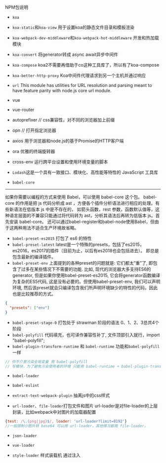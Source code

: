 NPM包说明

* `koa`
* `koa-static`和`koa-view` 用于设置koa的静态文件目录和模板渲染
* `koa-webpack-dev-middleware`和`koa-webpack-hot-middleware` 开发和热加载模块
* `koa-convert` 将generator转成 async await异步中间件
* `koa-compose` koa2不需要再借助于co这种工具库了，所以有了koa-compose
* `koa-better-http-proxy` Koa中间件代理请求到另一个主机并通过响应
* `url` This module has utilities for URL resolution and parsing meant to have feature parity with node.js core url module.

* vue
* vue-router
* autoprefixer // css兼容性，对不同的浏览器加上前缀
* opn // 打开指定浏览器
* axios 用于浏览器和node.js的基于Promise的HTTP客户端
* ora 优雅的终端旋转器
* cross-env 运行跨平台设置和使用环境变量的脚本
* `Lodash`这是一个具有一致接口、模块化、高性能等特性的 JavaScript 工具库
  
* `babel-core`
---
如果你需要以编程的方式来使用 Babel，可以使用 babel-core 这个包。
babel-core 的作用是把 js 代码分析成 ast ，方便各个插件分析语法进行相应的处理。有些新语法在低版本 js 中是不存在的，
如箭头函数，rest 参数，函数默认值等，这种语言层面的不兼容只能通过将代码转为 ast，分析其语法后再转为低版本 js。首先安装 babel-core。
还可以通过babel-register和babel-node使用Babel，但由于这两种用法不适合生产环境故省略。

* `babel-preset-es2015`  打包了 es6 的特性
* `babel-preset-latest`
latest是一个特殊的presets，包括了es2015，es2016，es2017的插件（目前为止，以后有es2018也会包括进去）。
即总是包含最新的编译插件。
* `babel-preset-env`
 上面提到的各种preset的问题就是: 它们都太”重”了, 即包含了过多在某些情况下不需要的功能. 比如,
 现代的浏览器大多支持ES6的generator, 但是如果你使用babel-preset-es2015,
 它会将generator函数编译为复杂的ES5代码, 这是没有必要的。但使用babel-preset-env, 我们可以声明环境, 然后该preset就会只编译包含我们所声明环境缺少的特性的代码，因此也是比较推荐的方式。
```json
{
  "presets": ["env"]
}

```
* `babel-preset-stage-0` 打包处于 strawman 阶段的语法 0、1、2、3总共4个阶段
* `babel-polyfill`  代码填充，也可译作兼容性补丁, 文件顶部引入就行，import "babel-polyfill";
* `babel-plugin-transform-runtime` 和 `babel-runtime` 功能和`babel-polyfill`一样
```js
// 你不介意污染全局变量 用 babel-polyfill
// 写模块，为了避免污染使用者的环境 只能用 babel-runtime + babel-plugin-transform-runtime。
```
* `babel-loader`
* `babel-eslint`


* `extract-text-webpack-plugin` 抽离js中的css样式
* `url-loader`、`file-loader`打包文件和图片 url-loader是对file-loader的上层封装，比如webpack中对图片的加载器配置
```js
{test: /\.(png|jpg)$/, loader: 'url-loader?limit=8192'}
//一般限制小图片转 base64 可以用 url-loader，其他情况都用 file-loader。
```
* `json-loader`
* `vue-loader`
* `style-loader` 样式装载机 通过注入<style>标签将CSS添加到DOM
* `stylus-loader` 
* `stylus` stylus预处理

* `postcss-loader` webpack通过postcss-loader添加浏览器前缀
* `postcss-pxtorem` 用于从像素单元生成rem单位，移动端解决适配方案
* `chalk`  颜色插件
```js
const name = 'Sindre';
console.log(chalk.green('Hello %s'), name);
//=> 'Hello Sindre' 
```

* `ip` 获取ip地址
* `localforage` 离线数据缓存 替代localStorage
```js
/** localStorage 能够让你实现基本的数据存储，但它的速度慢，而且不能处理二进制数据。IndexedDB 和 WebSQL 是异步的，速度快，支持大数据集，但他们的API 使用起来有点复杂。不仅如此，IndexedDB 和 WebSQL 没有被所有的主流的浏览器厂商支持，这种情况最近也不太可能改变。

　　Mozilla 开发了一个叫 localForage 的库 ，使得离线数据存储在任何浏览器都是一项容易的任务。

　　localForage 是一个使用非常简单的 JavaScript 库的，提供了 get，set，remove，clear 和 length 等等 API，还具有以下特点：

支持回调的异步 API；
支持 IndexedDB，WebSQL 和 localStorage 三种存储模式（自动为你加载最佳的驱动程序）；
支持 BLOB 和任意类型的数据，让您可以存储图片，文件等等。
支持 ES6 Promises；
**/
```

* webpack
* `friendly-errors-webpack-plugin`  识别某些类别的Webpack错误并进行清理，聚合和优先排序，以提供更好的开发者体验
* `html-webpack-plugin` 优化Lodash。 这个插件用来简化创建服务于 webpack bundle 的 HTML 文件，尤其是对于在文件名中包含了 hash 值，

[!其他详细文案可以参考WEBPACK](http://www.css88.com/doc/webpack/)
